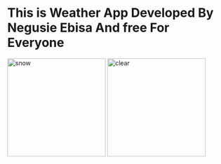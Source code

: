 # This is Weather App Developed By **Negusie Ebisa** And free For Everyone 
<img width="224" height="224" alt="snow" src="https://github.com/user-attachments/assets/780fdc12-a5c1-41c4-ada6-b4bac4016d89" />
<img width="224" height="224" alt="clear" src="https://github.com/user-attachments/assets/4f95ff80-8682-4649-b5a4-1273e350f41e" />
